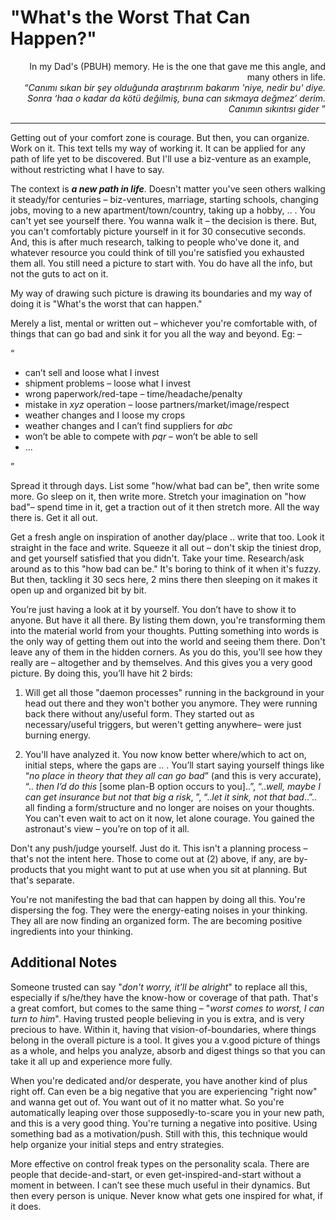# "What's the Worst That Can Happen?"

<p align="right">In my Dad's (PBUH) memory. He is the one that gave me this angle, and many others in life.<br>  “<i>Canımı sıkan bir şey olduğunda araştırırım bakarım 'niye, nedir bu' diye. Sonra ‘haa o kadar da kötü değilmiş, buna can sıkmaya değmez’ derim. Canımın sıkıntısı gider</i> ”</p> 

--------

Getting out of your comfort zone is courage. But then, you can organize. Work on it. 
This text tells my way of working it. It can be applied for any path of life yet to be discovered. But I'll use a biz-venture as an example, without restricting what I have to say. 

The context is **_a new path in life_**. Doesn't matter you've seen others walking it steady/for centuries – biz-ventures, marriage, starting schools, changing jobs, moving to a new apartment/town/country, taking up a hobby, .. . You can't yet see yourself there. You wanna walk it – the decision is there. But, you can't comfortably picture yourself in it for 30 consecutive seconds. And, this is after much research, talking to people who've done it, and whatever resource you could think of till you're satisfied you exhausted them all. You still need a picture to start with. You do have all the info, but not the guts to act on it. 

My way of drawing such picture is drawing its boundaries and my way of doing it is "What's the worst that can happen."


Merely a list, mental or written out – whichever you're comfortable with, of things that can go bad and sink it for you all the way and beyond. Eg: – 

“
* can’t sell and loose what I invest 
* shipment problems – loose what I invest 
* wrong paperwork/red-tape – time/headache/penalty
* mistake in _xyz_ operation – loose partners/market/image/respect
* weather changes and I loose my crops
* weather changes and I can’t find suppliers for _abc_
* won’t be able to compete with _pqr_ – won’t be able to sell 
* ...

”

Spread it through days. List some "how/what bad can be", then write some more. Go sleep on it, then write more. Stretch your imagination on "how bad"– spend time in it, get a traction out of it then stretch more. All the way there is. Get it all out.  

Get a fresh angle on inspiration of another day/place .. write that too. Look it straight in the face and write. Squeeze it all out – don't skip the tiniest drop, and get yourself satisfied that you didn't. Take your time. Research/ask around as to this "how bad can be."
It's boring to think of it when it's fuzzy. But then, tackling it 30 secs here, 2 mins there then sleeping on it makes it open up and organized bit by bit. 

You’re just having a look at it by yourself. You don’t have to show it to anyone. But have it all there. By listing them down, you're transforming them into the material world from your thoughts. Putting something into words is the only way of getting them out into the world and seeing them there. Don't leave any of them in the hidden corners. As you do this, you'll see how they really are –  altogether and by themselves. And this gives you a very good picture.  By doing this, you’ll have hit 2 birds: 

1) Will get all those "daemon processes" running in the background in your head out there and they won't bother you anymore. They were running back there without any/useful form. They started out as necessary/useful triggers, but weren't getting anywhere–  were just burning energy.

2) You'll have analyzed it. You now know better where/which to act on, initial steps, where the gaps are .. . You’ll start saying yourself things like “_no place in theory that they all can go bad_” (and this is very accurate), “.. _then I’d do this_ [some plan-B option occurs to you]..”, “.._well, maybe I can get insurance but not that big a risk_,  ”, “.._let it sink, not that bad_..”.. all finding a form/structure and no longer are noises on your thoughts. You can't even wait to act on it now, let alone courage. You gained the astronaut's view – you’re on top of it all.

Don't any push/judge yourself. Just do it. This isn't a planning process – that's not the intent here. Those to come out at (2) above, if any, are by-products that you might want to put at use when you sit at planning. But that's separate. 

You're not manifesting the bad that can happen by doing all this. You're dispersing the fog. 
They were the energy-eating noises in your thinking. They all are now finding an organized form. The are becoming positive ingredients into your thinking.  

## Additional Notes 

Someone trusted can say "_don't worry, it'll be alright_" to replace all this, especially if s/he/they have the know-how or coverage of that path. That's a great comfort, but comes to the same thing – "_worst comes to worst, I can turn to him_". Having trusted people believing in you is extra, and is very precious to have. Within it, having that vision-of-boundaries, where things belong in the overall picture is a tool. It gives you a v.good picture of things as a whole, and helps you analyze, absorb and digest things so that you can take it all up and experience more fully. 

When you're dedicated and/or desperate,  you have another kind of plus right off. 
Can even be a big negative that you are experiencing "right now" and wanna get out of. You want out of it no matter what. So you're automatically leaping over those supposedly-to-scare you in your new path, and this is a very good thing. You're turning a negative into positive. Using something bad as a motivation/push. Still with this, this technique would help organize your initial steps and entry strategies.   

More effective on control freak types on the personality scala. There are people that decide-and-start, or even get-inspired-and-start without a moment in between. I can’t see these much useful in their dynamics. But then every person is unique. Never know what gets one inspired for what, if it does.
